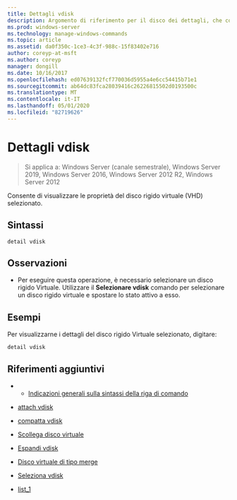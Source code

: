 ```yaml
---
title: Dettagli vdisk
description: Argomento di riferimento per il disco dei dettagli, che consente di visualizzare le proprietà del disco rigido virtuale (VHD) selezionato.
ms.prod: windows-server
ms.technology: manage-windows-commands
ms.topic: article
ms.assetid: da0f350c-1ce3-4c3f-988c-15f83402e716
author: coreyp-at-msft
ms.author: coreyp
manager: dongill
ms.date: 10/16/2017
ms.openlocfilehash: ed07639132fcf770036d5955a4e6cc54415b71e1
ms.sourcegitcommit: ab64dc83fca28039416c26226815502d0193500c
ms.translationtype: MT
ms.contentlocale: it-IT
ms.lasthandoff: 05/01/2020
ms.locfileid: "82719626"
---
```

# <a name="detail-vdisk"></a>Dettagli vdisk

> Si applica a: Windows Server (canale semestrale), Windows Server 2019, Windows Server 2016, Windows Server 2012 R2, Windows Server 2012

Consente di visualizzare le proprietà del disco rigido virtuale (VHD) selezionato.  
  
## <a name="syntax"></a>Sintassi  
  
```  
detail vdisk  
```  
  
## <a name="remarks"></a>Osservazioni  
  
-   Per eseguire questa operazione, è necessario selezionare un disco rigido Virtuale. Utilizzare il **Selezionare vdisk** comando per selezionare un disco rigido virtuale e spostare lo stato attivo a esso.  
  
## <a name="examples"></a>Esempi  
Per visualizzarne i dettagli del disco rigido Virtuale selezionato, digitare:  
  
```  
detail vdisk  
```  
  
## <a name="additional-references"></a>Riferimenti aggiuntivi  
  
-   - [Indicazioni generali sulla sintassi della riga di comando](command-line-syntax-key.md)  
  
-   [attach vdisk](attach-vdisk.md)  
  
-   [compatta vdisk](compact-vdisk.md)
  
-   [Scollega disco virtuale](detach-vdisk.md)  
  
-   [Espandi vdisk](expand-vdisk.md)  
  
-   [Disco virtuale di tipo merge](merge-vdisk.md)  
  
-   [Seleziona vdisk](select-vdisk.md)  
  
-   [list_1](list_1.md)  
  

